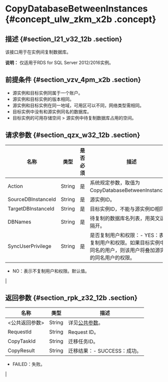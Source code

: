 # CopyDatabaseBetweenInstances {#concept_ulw_zkm_x2b .concept}

## 描述 {#section_l21_v32_12b .section}

该接口用于在实例间复制数据库。

**说明：** 仅适用于RDS for SQL Server 2012/2016实例。

## 前提条件 {#section_vzv_4pm_x2b .section}

-   源实例和目标实例同属于一个账户。
-   源实例和目标实例的版本相同。
-   源实例和目标实例在同一地域，可用区可以不同，网络类型需相同。
-   目标实例中没有和源实例同名的数据库。
-   目标实例的可用存储空间 \> 源实例中待复制数据库占用的空间。

## 请求参数 {#section_qzx_w32_12b .section}

|名称|类型|是否必须|描述|
|--|--|----|--|
|Action|String|是|系统规定参数，取值为CopyDatabaseBetweenInstances。|
|SourceDBInstanceId|String|是|源实例ID。|
|TargetDBInstanceId|String|是|目标实例ID，不能与源实例ID相同。|
|DBNames|String|是|待复制的数据库名列表，用英文逗号隔开。|
|SyncUserPrivilege|String|是|是否复制用户和权限：-   YES：表示复制用户和权限。如果目标实例中有同名的用户，则该用户将叠加源实例的同名用户的权限。
-   NO：表示不复制用户和权限。默认值。

|

## 返回参数 {#section_rpk_z32_12b .section}

|名称|类型|描述|
|--|--|--|
|<公共返回参数\>|String|详见[公共参数](cn.zh-CN/API参考/使用API/公共参数.md#)。|
|RequestId|String|Request ID。|
|CopyTaskId|String|迁移任务ID。|
|CopyResult|String|迁移结果：-   SUCCESS：成功。
-   FAILED：失败。

|


